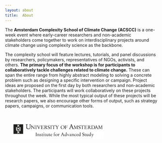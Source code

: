 ```yaml
---
layout: about
title:  About
---
```


The **Amsterdam Complexity School of Climate Change (ACSCC)** is a one-week event where early-career researchers and non-academic stakeholders come together to work on interdisciplinary projects around climate change using complexity science as the backbone.

The complexity school will feature lectures, tutorials, and panel discussions by researchers, policymakers, representatives of NGOs, activists, and others. **The primary focus of the workshop is for participants to collaboratively tackle challenges related to climate change.** These can span the entire range from highly abstract modeling to solving a concrete problem such as designing a specific intervention or campaign. Project ideas are proposed on the first day by both researchers and non-academic stakeholders. The participants will work collaboratively on these projects throughout the week. While the most typical output of these projects will be research papers, we also encourage other forms of output, such as strategy papers, campaigns, or communication tools.

<br>

&nbsp; &nbsp; &nbsp;
[<img src="/assets/image/sponsors/IAS.jpg" width="60%"/>](https://ias.uva.nl/?cb)
